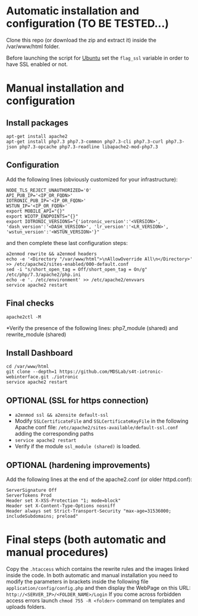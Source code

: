 # Automatic installation and configuration (TO BE TESTED...)
Clone this repo (or download the zip and extract it) inside the /var/www/html folder.

Before launching the script for [Ubuntu](scripts/install_dash_Ubuntu.sh) set the ```flag_ssl``` variable in order to have SSL enabled or not.


# Manual installation and configuration
## Install packages
```
apt-get install apache2
apt-get install php7.3 php7.3-common php7.3-cli php7.3-curl php7.3-json php7.3-opcache php7.3-readline libapache2-mod-php7.3
```

## Configuration
Add the following lines (obviously customized for your infrastructure):
```
NODE_TLS_REJECT_UNAUTHORIZED='0'
API_PUB_IP='<IP_OR_FQDN>'
IOTRONIC_PUB_IP='<IP_OR_FQDN>'
WSTUN_IP='<IP_OR_FQDN>'
export MOBILE_API="{}"
export WIOTP_ENDPOINTS="{}"
export IOTRONIC_VERSIONS="{'iotronic_version':'<VERSION>', 'dash_version':'<DASH_VERSION>', 'lr_version':'<LR_VERSION>', 'wstun_version':'<WSTUN_VERSION>'}"

```
and then complete these last configuration steps:
```
a2enmod rewrite && a2enmod headers
echo -e '<Directory "/var/www/html">\nAllowOverride All\n</Directory>' >> /etc/apache2/sites-enabled/000-default.conf
sed -i "s/short_open_tag = Off/short_open_tag = On/g" /etc/php/7.3/apache2/php.ini
echo -e '. /etc/environment' >> /etc/apache2/envvars
service apache2 restart
```
## Final checks
```
apache2ctl -M
```
*Verify the presence of the following lines: php7_module (shared) and rewrite_module (shared)

## Install Dashboard
```
cd /var/www/html
git clone --depth=1 https://github.com/MDSLab/s4t-iotronic-webinterface.git ./iotronic
service apache2 restart
```

## OPTIONAL (SSL for https connection)
* ```a2enmod ssl && a2ensite default-ssl```
* Modify ```SSLCertificateFile``` and ```SSLCertificateKeyFile``` in the following Apache conf file: ```/etc/apache2/sites-available/default-ssl.conf``` adding the corresponding paths
* ```service apache2 restart```
* Verify if the module ```ssl_module (shared)``` is loaded.

## OPTIONAL (hardening improvements)
Add the following lines at the end of the apache2.conf (or older httpd.conf):
```
ServerSignature Off
ServerTokens Prod
Header set X-XSS-Protection "1; mode=block"
Header set X-Content-Type-Options nosniff
Header always set Strict-Transport-Security "max-age=31536000; includeSubdomains; preload"
```

# Final steps (both automatic and manual procedures)
Copy the ```.htaccess``` which contains the rewrite rules and the images linked inside the code. 
In both automatic and manual installation you need to modify the parameters in brackets inside the following file ```application/config/config.php``` and then display the WebPage on this URL: ```http://<SERVER_IP>/<FOLDER_NAME>/Login```
If you come across forbidden access errors launch ```chmod 755 -R <folder>``` command on templates and uploads folders.
